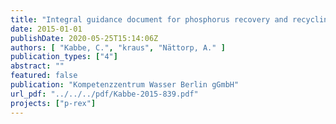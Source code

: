 ```yaml
---
title: "Integral guidance document for phosphorus recovery and recycling D12.1"
date: 2015-01-01
publishDate: 2020-05-25T15:14:06Z
authors: [ "Kabbe, C.", "kraus", "Nättorp, A." ]
publication_types: ["4"]
abstract: ""
featured: false
publication: "Kompetenzzentrum Wasser Berlin gGmbH"
url_pdf: "../../../pdf/Kabbe-2015-839.pdf"
projects: ["p-rex"]
---
```


